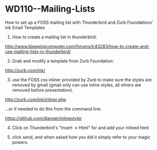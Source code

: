 WD110--Mailing-Lists
====================

How to set up a FOSS mailing list with Thunderbird and Zurb Foundations' Ink Email Templates 



1. How to create a mailing list in thunderbird:

http://www.bleepingcomputer.com/forums/t/43283/how-to-create-and-use-mailing-lists-in-thunderbird/


2. Grab and modify a template from Zurb Foundation:

http://zurb.com/ink/


3. use the FOSS css inliner provided by Zurb to make sure the styles are removed by gmail (gmail only can use inline styles, all others are removed before presentation).

http://zurb.com/ink/inliner.php


...or if needed to do this from the command line:

https://github.com/dlanger/inlinestyler


4. Click on Thunderbird's "Insert -> Html" for and add your inlined html


5. click send, and when asked how you did it simply refer to your magic powers.
